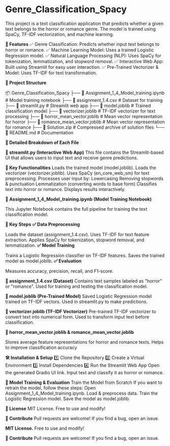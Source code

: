# Genre_Classification_Spacy

This project is a text classification application that predicts whether a given text belongs to the horror or romance genre. The model is trained using SpaCy, TF-IDF vectorization, and machine learning.

**📌 Features**
✅ Genre Classification: Predicts whether input text belongs to horror or romance.
✅ Machine Learning Model: Uses a trained Logistic Regression model.
✅ Natural Language Processing (NLP): Uses SpaCy for tokenization, lemmatization, and stopword removal.
✅ Interactive Web App: Built using Streamlit for easy user interaction.
✅ Pre-Trained Vectorizer & Model: Uses TF-IDF for text transformation.

**📂 Project Structure**

📦 Genre_Classification_Spacy
├── 📜 Assignment_1_4_Model_training.ipynb  # Model training notebook
├── 📜 assignment_1.4.csv                   # Dataset for training
├── 📜 streamlit.py                         # Streamlit web app
├── 📜 model.joblib                         # Trained classification model
├── 📜 vectorizer.joblib                     # TF-IDF vectorizer for text processing
├── 📜 horror_mean_vector.joblib             # Mean vector representation for horror
├── 📜 romance_mean_vector.joblib            # Mean vector representation for romance
├── 📜 Solution.zip                          # Compressed archive of solution files
└── 📜 README.md                             # Documentation

**📖 Detailed Breakdown of Each File**

**📌 streamlit.py (Interactive Web App)**
This file contains the Streamlit-based UI that allows users to input text and receive genre predictions.

**🔹 Key Functionalities**
Loads the trained model (model.joblib).
Loads the vectorizer (vectorizer.joblib).
Uses SpaCy (en_core_web_sm) for text preprocessing.
Processes user input by:
Lowercasing
Removing stopwords & punctuation
Lemmatization (converting words to base form)
Classifies text into horror or romance.
Displays results interactively.

**📌 Assignment_1_4_Model_training.ipynb (Model Training Notebook)**

This Jupyter Notebook contains the full pipeline for training the text classification model.

**🔹 Key Steps**
**✅ Data Preprocessing**

Loads the dataset (assignment_1.4.csv).
Uses TF-IDF for text feature extraction.
Applies SpaCy for tokenization, stopword removal, and lemmatization.
**✅ Model Training**

Trains a Logistic Regression classifier on TF-IDF features.
Saves the trained model as model.joblib.
**✅ Evaluation**

Measures accuracy, precision, recall, and F1-score.

**📌 assignment_1.4.csv (Dataset)**
Contains text samples labeled as "horror" or "romance".
Used for training and testing the classification model.

**📌 model.joblib (Pre-Trained Model)**
Saved Logistic Regression model trained on TF-IDF vectors.
Used in streamlit.py to make predictions.

**📌 vectorizer.joblib (TF-IDF Vectorizer)**
Pre-trained TF-IDF vectorizer to convert text into numerical form.
Used to transform input text before classification.

**📌 horror_mean_vector.joblib & romance_mean_vector.joblib**

Stores average feature representations for horror and romance texts.
Helps to improve classification accuracy

**🛠 Installation & Setup**
1️⃣ Clone the Repository
2️⃣ Create a Virtual Environment
3️⃣ Install Dependencies
4️⃣ Run the Streamlit Web App
Open the generated Gradio UI link.
Input text and classify it as horror or romance.

**🚀 Model Training & Evaluation**
Train the Model from Scratch
If you want to retrain the model, follow these steps:
Open Assignment_1_4_Model_training.ipynb.
Load & preprocess data.
Train the Logistic Regression model.
Save the model as model.joblib.

**📜 License**
MIT License. Free to use and modify!

**🔗 Contribute**
Pull requests are welcome! If you find a bug, open an issue.


**MIT License.**
Free to use and modify!

**🔗 Contribute**
Pull requests are welcome! If you find a bug, open an issue.
